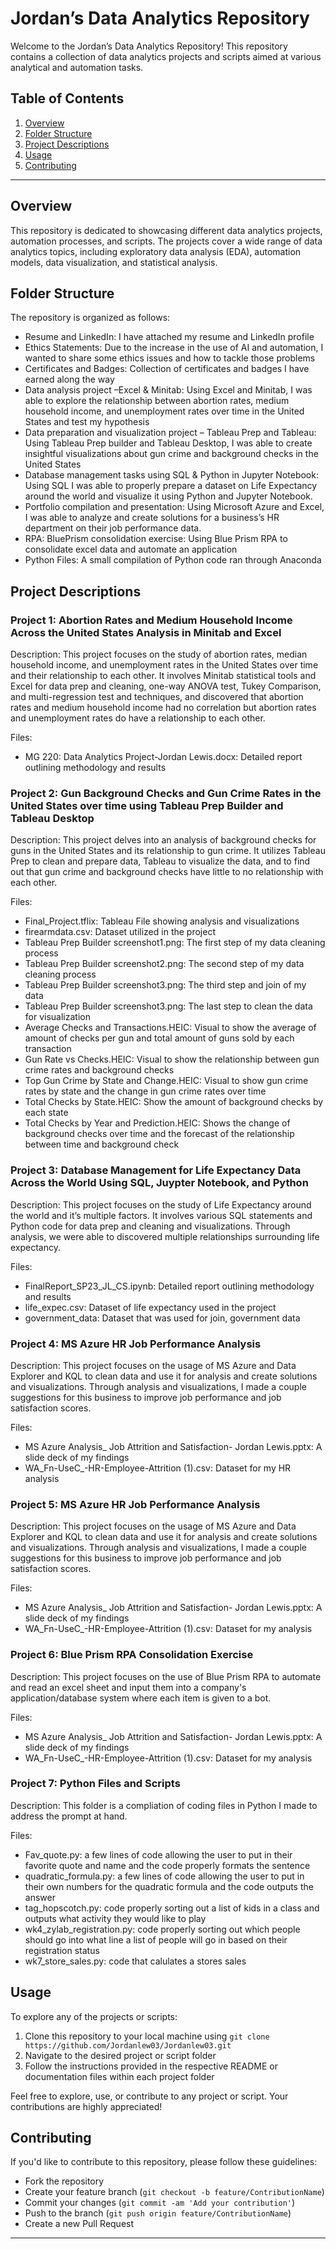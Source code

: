 # Jordan’s Data Analytics Repository

Welcome to the Jordan’s Data Analytics Repository! This repository contains a collection of data analytics projects and scripts aimed at various analytical and automation tasks.

## Table of Contents

1. [Overview](#overview)
2. [Folder Structure](#folder-structure)
3. [Project Descriptions](#project-descriptions)
4. [Usage](#usage)
5. [Contributing](#contributing)


---

## Overview

This repository is dedicated to showcasing different data analytics projects, automation processes, and scripts. The projects cover a wide range of data analytics topics, including exploratory data analysis (EDA), automation models, data visualization, and statistical analysis.

## Folder Structure

The repository is organized as follows:

- Resume and LinkedIn: I have attached my resume and LinkedIn profile
- Ethics Statements: Due to the increase in the use of AI and automation, I wanted to share some ethics issues and how to tackle those problems
- Certificates and Badges: Collection of certificates and badges I have earned along the way
- Data analysis project –Excel & Minitab: Using Excel and Minitab, I was able to explore the relationship between abortion rates, medium household income, and unemployment rates over time in the United States and test my hypothesis 
- Data preparation and visualization project – Tableau Prep and Tableau: Using Tableau Prep builder and Tableau Desktop, I was able to create insightful visualizations about gun crime and background checks in the United States
- Database management tasks using SQL & Python in Jupyter Notebook: Using SQL I was able to properly prepare a dataset on Life Expectancy around the world and visualize it using Python and Jupyter Notebook.
- Portfolio compilation and presentation: Using Microsoft Azure and Excel, I was able to analyze and create solutions for a business’s HR department on their job performance data.
- RPA: BluePrism consolidation exercise: Using Blue Prism RPA to consolidate excel data and automate an application 
- Python Files: A small compilation of Python code ran through Anaconda

## Project Descriptions

### Project 1: Abortion Rates and Medium Household Income Across the United States Analysis in Minitab and Excel

Description: This project focuses on the study of abortion rates, median household income, and unemployment rates in the United States over time and their relationship to each other. It involves Minitab statistical tools and Excel for data prep and cleaning, one-way ANOVA test, Tukey Comparison, and multi-regression test and techniques, and discovered that abortion rates and medium household income had no correlation but abortion rates and unemployment rates do have a relationship to each other.

Files:
- MG 220: Data Analytics Project-Jordan Lewis.docx: Detailed report outlining methodology and results


### Project 2: Gun Background Checks and Gun Crime Rates in the United States over time using Tableau Prep Builder and Tableau Desktop

Description: This project delves into an analysis of background checks for guns in the United States and its relationship to gun crime. It utilizes Tableau Prep to clean and prepare data, Tableau to visualize the data, and to find out that gun crime and background checks have little to no relationship with each other.

Files:
- Final_Project.tflix: Tableau File showing analysis and visualizations
- firearmdata.csv: Dataset utilized in the project
- Tableau Prep Builder screenshot1.png: The first step of my data cleaning process
- Tableau Prep Builder screenshot2.png: The second step of my data cleaning process
- Tableau Prep Builder screenshot3.png: The third step and join of my data
- Tableau Prep Builder screenshot3.png: The last step to clean the data for visualization
- Average Checks and Transactions.HEIC: Visual to show the average of amount of checks per gun and total amount of guns sold by each transaction
- Gun Rate vs Checks.HEIC: Visual to show the relationship between gun crime rates and background checks
- Top Gun Crime by State and Change.HEIC: Visual to show gun crime rates by state and the change in gun crime rates over time
- Total Checks by State.HEIC: Show the amount of background checks by each state
- Total Checks by Year and Prediction.HEIC: Shows the change of background checks over time and the forecast of the relationship between time and background check



### Project 3: Database Management for Life Expectancy Data Across the World Using SQL, Juypter Notebook, and Python

Description: This project focuses on the study of Life Expectancy around the world and it’s multiple factors. It involves various SQL statements and Python code for data prep and cleaning and visualizations. Through analysis, we were able to  discovered multiple relationships surrounding life expectancy.

Files:
- FinalReport_SP23_JL_CS.ipynb: Detailed report outlining methodology and results
- life_expec.csv: Dataset of life expectancy used in the project
- government_data: Dataset that was used for join, government data




### Project 4: MS Azure HR Job Performance Analysis 

Description: This project focuses on the usage of MS Azure and Data Explorer and KQL to clean data and use it for analysis and create solutions and visualizations. Through analysis and visualizations, I made a couple suggestions for this business to improve job performance and job satisfaction scores.

Files:
- MS Azure Analysis_ Job Attrition and Satisfaction- Jordan Lewis.pptx: A slide deck of my findings
- WA_Fn-UseC_-HR-Employee-Attrition (1).csv: Dataset for my HR analysis


### Project 5: MS Azure HR Job Performance Analysis 

Description: This project focuses on the usage of MS Azure and Data Explorer and KQL to clean data and use it for analysis and create solutions and visualizations. Through analysis and visualizations, I made a couple suggestions for this business to improve job performance and job satisfaction scores.

Files:
- MS Azure Analysis_ Job Attrition and Satisfaction- Jordan Lewis.pptx: A slide deck of my findings
- WA_Fn-UseC_-HR-Employee-Attrition (1).csv: Dataset for my analysis

### Project 6: Blue Prism RPA Consolidation Exercise

Description: This project focuses on the use of Blue Prism RPA to automate and read an excel sheet and input them into a company's application/database system where each item is given to a bot. 

Files:
- MS Azure Analysis_ Job Attrition and Satisfaction- Jordan Lewis.pptx: A slide deck of my findings
- WA_Fn-UseC_-HR-Employee-Attrition (1).csv: Dataset for my analysis

### Project 7: Python Files and Scripts

Description: This folder is a compliation of coding files in Python I made to address the prompt at hand. 

Files: 
- Fav_quote.py: a few lines of code allowing the user to put in their favorite quote and name and the code properly formats the sentence
- quadratic_formula.py: a few lines of code allowing the user to put in their own numbers for the quadratic formula and the code outputs the answer
- tag_hopscotch.py: code properly sorting out a list of kids in a class and outputs what activity they would like to play
- wk4_zylab_registration.py: code properly sorting out which people should go into what line a list of people will go in based on their registration status
- wk7_store_sales.py: code that calulates a stores sales



## Usage

To explore any of the projects or scripts:

1. Clone this repository to your local machine using `git clone https://github.com/Jordanlew03/Jordanlew03.git`
2. Navigate to the desired project or script folder
3. Follow the instructions provided in the respective README or documentation files within each project folder

Feel free to explore, use, or contribute to any project or script. Your contributions are highly appreciated!

## Contributing

If you'd like to contribute to this repository, please follow these guidelines:
- Fork the repository
- Create your feature branch (`git checkout -b feature/ContributionName`)
- Commit your changes (`git commit -am 'Add your contribution'`)
- Push to the branch (`git push origin feature/ContributionName`)
- Create a new Pull Request



---

